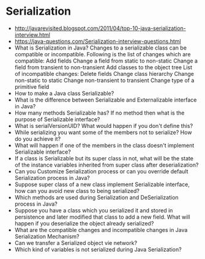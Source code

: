 # Serialization
* http://javarevisited.blogspot.com/2011/04/top-10-java-serialization-interview.html
* https://java-questions.com/Serialization-interview-questions.html
* What is Serialization in Java?
  Changes to a serializable class can be compatible or incompatible. Following is the list of changes which are compatible:
      Add fields
        Change a field from static to non-static
        Change a field from transient to non-transient
        Add classes to the object tree
        List of incompatible changes:
      Delete fields
        Change class hierarchy
        Change non-static to static
        Change non-transient to transient
Change type of a primitive field
* How to make a Java class Serializable?
* What is the difference between Serializable and Externalizable interface in Java?
* How many methods Serializable has? If no method then what is the purpose of Serializable interface?
* What is serialVersionUID? What would happen if you don't define this?
* While serializing you want some of the members not to serialize? How do you achieve it?
* What will happen if one of the members in the class doesn't implement Serializable interface?
* If a class is Serializable but its super class in not, what will be the state of the instance variables inherited from super class after deserialization?
* Can you Customize Serialization process or can you override default Serialization process in Java?
* Suppose super class of a new class implement Serializable interface, how can you avoid new class to being serialized?
* Which methods are used during Serialization and DeSerialization process in Java?
* Suppose you have a class which you serialized it and stored in persistence and later modified that class to add a new field. What will happen if you deserialize the object already serialized?
* What are the compatible changes and incompatible changes in Java Serialization Mechanism?
* Can we transfer a Serialized object vie network?
* Which kind of variables is not serialized during Java Serialization?
